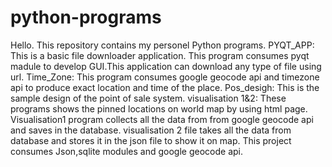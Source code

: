 # python-programs
Hello. This repository contains my personel Python programs. 
PYQT_APP: This is a basic file downloader application. This program consumes pyqt madule to develop GUI.This application can download any type of file using url.
Time_Zone: This program consumes google geocode api and timezone api to produce exact location and  time of the place.
Pos_desigh: This is the sample design of the point of sale system.
visualisation 1&2: These programs shows the pinned locations on world map by using html page. Visualisation1 program collects all the data from from google geocode api and saves in the database. visualisation 2 file takes all the data from database and stores it in the json file to show it on map. This project consumes Json,sqlite modules and google geocode api. 
